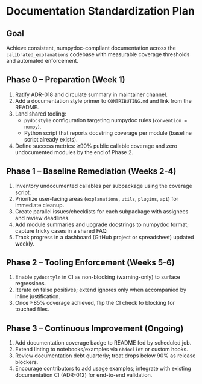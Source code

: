 # Documentation Standardization Plan

## Goal
Achieve consistent, numpydoc-compliant documentation across the `calibrated_explanations`
codebase with measurable coverage thresholds and automated enforcement.

## Phase 0 – Preparation (Week 1)
1. Ratify ADR-018 and circulate summary in maintainer channel.
2. Add a documentation style primer to `CONTRIBUTING.md` and link from the README.
3. Land shared tooling:
   - `pydocstyle` configuration targeting numpydoc rules (`convention = numpy`).
   - Python script that reports docstring coverage per module (baseline script already exists).
4. Define success metrics: ≥90% public callable coverage and zero undocumented modules by the
   end of Phase 2.

## Phase 1 – Baseline Remediation (Weeks 2-4)
1. Inventory undocumented callables per subpackage using the coverage script.
2. Prioritize user-facing areas (`explanations`, `utils`, `plugins`, `api`) for immediate cleanup.
3. Create parallel issues/checklists for each subpackage with assignees and review deadlines.
4. Add module summaries and upgrade docstrings to numpydoc format; capture tricky cases in a
   shared FAQ.
5. Track progress in a dashboard (GitHub project or spreadsheet) updated weekly.

## Phase 2 – Tooling Enforcement (Weeks 5-6)
1. Enable `pydocstyle` in CI as non-blocking (warning-only) to surface regressions.
2. Iterate on false positives; extend ignores only when accompanied by inline justification.
3. Once ≥85% coverage achieved, flip the CI check to blocking for touched files.

## Phase 3 – Continuous Improvement (Ongoing)
1. Add documentation coverage badge to README fed by scheduled job.
2. Extend linting to notebooks/examples via `nbdoclint` or custom hooks.
3. Review documentation debt quarterly; treat drops below 90% as release blockers.
4. Encourage contributors to add usage examples; integrate with existing documentation CI
   (ADR-012) for end-to-end validation.


